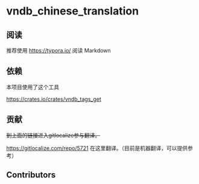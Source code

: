 # vndb_chinese_translation

## 阅读

推荐使用 https://typora.io/ 阅读 Markdown

## 依赖

本项目使用了这个工具

https://crates.io/crates/vndb_tags_get

## 贡献

<s>到上面的链接进入gitlocalize参与翻译。</s>

https://gitlocalize.com/repo/5721 在这里翻译。（目前是机器翻译，可以提供参考）

## Contributors
